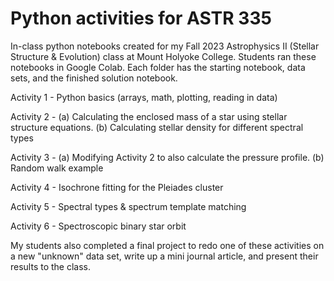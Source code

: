 # Python activities for ASTR 335 
In-class python notebooks created for my Fall 2023 Astrophysics II (Stellar Structure & Evolution) class at Mount Holyoke College. Students ran these notebooks in Google Colab. Each folder has the starting notebook, data sets, and the finished solution notebook. 

Activity 1 - Python basics (arrays, math, plotting, reading in data)

Activity 2 - (a) Calculating the enclosed mass of a star using stellar structure equations. (b) Calculating stellar density for different spectral types

Activity 3 - (a) Modifying Activity 2 to also calculate the pressure profile. (b) Random walk example

Activity 4 - Isochrone fitting for the Pleiades cluster

Activity 5 - Spectral types & spectrum template matching

Activity 6 - Spectroscopic binary star orbit

My students also completed a final project to redo one of these activities on a new "unknown" data set, write up a mini journal article, and present their results to the class.
